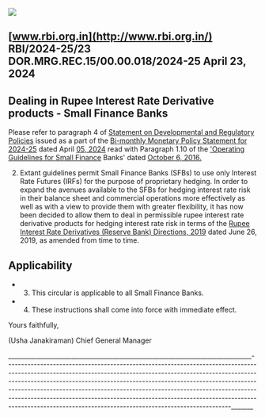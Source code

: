 ![](_page_0_Picture_0.jpeg)

## [www.rbi.org.in](http://www.rbi.org.in/) RBI/2024-25/23 DOR.MRG.REC.15/00.00.018/2024-25 April 23, 2024

## **Dealing in Rupee Interest Rate Derivative products - Small Finance Banks**

Please refer to paragraph 4 of [Statement on Developmental and Regulatory Policies](https://www.rbi.org.in/Scripts/BS_PressReleaseDisplay.aspx?prid=57639) issued as a part of the [Bi-monthly Monetary Policy Statement for 2024-25](https://www.rbi.org.in/Scripts/BS_PressReleaseDisplay.aspx?prid=57637) dated April [05, 2024](https://www.rbi.org.in/Scripts/BS_PressReleaseDisplay.aspx?prid=57637) read with Paragraph 1.10 of the ['Operating Guidelines for Small Finance](https://www.rbi.org.in/Scripts/NotificationUser.aspx?Id=10636&Mode=0)  Banks' dated [October 6, 2016.](https://www.rbi.org.in/Scripts/NotificationUser.aspx?Id=10636&Mode=0)

2. Extant guidelines permit Small Finance Banks (SFBs) to use only Interest Rate Futures (IRFs) for the purpose of proprietary hedging. In order to expand the avenues available to the SFBs for hedging interest rate risk in their balance sheet and commercial operations more effectively as well as with a view to provide them with greater flexibility, it has now been decided to allow them to deal in permissible rupee interest rate derivative products for hedging interest rate risk in terms of the [Rupee](https://www.rbi.org.in/Scripts/BS_PressReleaseDisplay.aspx?prid=47412)  [Interest Rate Derivatives \(Reserve Bank\) Directions, 2019](https://www.rbi.org.in/Scripts/BS_PressReleaseDisplay.aspx?prid=47412) dated June 26, 2019, as amended from time to time.

## **Applicability**

- 3. This circular is applicable to all Small Finance Banks.
- 4. These instructions shall come into force with immediate effect.

Yours faithfully,

(Usha Janakiraman) Chief General Manager

\_\_\_\_\_\_\_\_\_\_\_\_\_\_\_\_\_\_\_\_\_\_\_\_\_\_\_\_\_\_\_\_\_\_\_\_\_\_\_\_\_\_\_\_\_\_\_\_\_\_\_\_\_\_\_\_\_\_\_\_\_\_\_\_\_\_\_\_\_\_\_\_\_\_\_\_\_-----------------------------------------------------------------------------------------------------------------------------------------------------------------------------------------------------------------------------------------------------------------------------------------------------------------------------------------------------------------------------------------------------------------------------------------------------------------------------\_\_\_\_\_\_\_